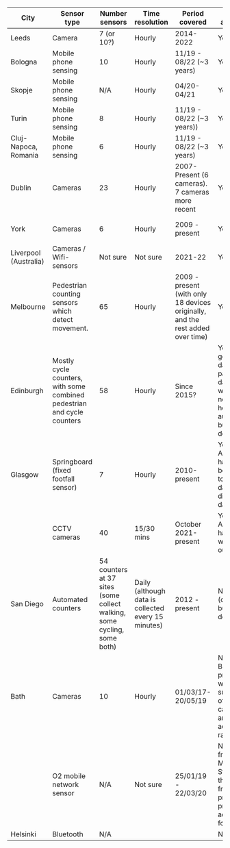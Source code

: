 | City | Sensor type | Number sensors | Time resolution | Period covered | Data available? |  |  |  |
|---|---|---|---|---|---|---|---|---|
| Leeds | Camera | 7 (or 10?) | Hourly | 2014-2022 | Yes | Yes | Can download weekly csvs from: https://tinyurl.com/4y3dxxzb |  |
| Bologna | Mobile phone sensing| 10 | Hourly | 11/19 - 08/22 (~3 years) | Yes | Yes  | Can download one csv for each   month containing hourly data from all sensors from: https://tinyurl.com/2p8ty9f2 | ROCK is an EU project about   maintaining the cultural heritage of historic cities. Haven't found any   specific analysis of the footfall dataset |
| Skopje |Mobile phone sensing | N/A | Hourly | 04/20-04/21 | Yes | Yes  | Can download one csv for each   month containing hourly data from all sensors from: https://tinyurl.com/269y7nst | ROCK is an EU project about maintaining the cultural heritage of historic cities. Haven't found any   specific analysis of the footfall dataset |
| Turin | Mobile phone sensing | 8 | Hourly | 11/19 - 08/22 (~3 years)) | Yes | Yes | Can download one csv for each   month containing hourly data from all sensors from: https://tinyurl.com/yc7sdme5 | ROCK is an EU project about   maintaining the cultural heritage of historic cities. Haven't found any   specific analysis of the footfall dataset |
| Cluj-Napoca,   Romania | Mobile phone sensing | 6 | Hourly | 11/19 - 08/22 (~3 years) | Yes | Yes | Can download one   csv for each month containing hourly data from all sensors from: https://tinyurl.com/2z7a3m3k | ROCK is an EU project about   maintaining the cultural heritage of historic cities. Haven't found any   specific analysis of the footfall dataset |
| Dublin | Cameras | 23 | Hourly  | 2007-Present (6 cameras). 7 cameras more recent| Yes | Yes | Can download   hourly data for several years. https://tinyurl.com/2n5he5rv. Also data for nearby: https://tinyurl.com/2hsr6krx | Used in a study   on the effect of covid-19 on mobility:   https://www.sciencedirect.com/science/article/pii/S2210670722001007 |
| York | Cameras  | 6 | Hourly  | 2009 - present | Yes  | Yes | Can download one csv containing hourly data from all sensors from: https://tinyurl.com/ymj68ke6 | Analysis of York   dataset:   https://github.com/AttitudeAdjuster/Analysis-and-Modelling-of-Urban-Footfall-Data-in-York-City-Centre/blob/master/README.md |
| Liverpool   (Australia) | Cameras / Wifi-sensors| Not sure | Not sure | 2021-22 | Yes | Yes | From   here: https://tinyurl.com/3kekyzs7 (but can't work out the format of it - i.e.   how to separate cars/bikes/people) | Data being collected as part of   Smart Cities research project at University of Wollongong |
| Melbourne | Pedestrian counting sensors   which detect movement. | 65 | Hourly | 2009 - present (with only 18   devices originally, and the rest added over time) | Yes | Yes | Can download one csv containing   hourly data from all sensors from:   https://data.melbourne.vic.gov.au/Transport/Pedestrian-Counting-System-Monthly-counts-per-hour/b2ak-trbp |  |
| Edinburgh | Mostly cycle   counters, with some combined pedestrian and cycle counters | 58 | Hourly | Since 2015?  | Yes - can get   hourly data for particular days on website, not sure how you'd automate bulk   download | No | https://edintraveldata.drakewell.com/publicmultinodemap.asp | Haven't seen any |
| Glasgow | Springboard (fixed footfall sensor) | 7 | Hourly | 2010-present | Yes (from API,   but haven't been able to) Also a dashboard displaying data | No | https://developer.glasgow.gov.uk/api-details#api=mobility&operation=footfall |  |
|  | CCTV   cameras | 40 | 15/30 mins | October 2021-present | Yes (from API, but haven't   worked it out) | No | https://developer.glasgow.gov.uk/api-details#api=cctv&operation=get-get-detection-summaries |  |
| San Diego | Automated   counters | 54 counters at 37   sites (some collect walking, some cycling, some both) | Daily (although   data is collected every 15 minutes) | 2012 - present | No (dashboard,   but can't download) | No | https://data.eco-counter.com/public2/?id=100013755 |  |
| Bath | Cameras | 10 | Hourly | 01/03/17-20/05/19 | No (Bath BID   produce weekly summaries of data, but can't see any way to access the raw   data) | No | No | Develop predictive footfall   model using 4 different approaches - XGBoost, LSTM (form of neural network),   SARIMAX and Facebook prophet. XGBoost was the most accurate.   http://london.gisruk.org/gisruk2020_proceedings/GISRUK2020_paper_49.pdf |
|  | O2   mobile network sensor | N/A | Not sure | 25/01/19 - 22/03/20 | No (data from Movement   Strategies - this was from MSc project and presumably acquired for this) | No | N/A | Developed   predictive footfall model and explores relationship between events and   demographic composition (tried LSTM and XGBoost machine learning models:   https://tinyurl.com/5n7bx4sm / https://tinyurl.com/vh7d6dh9 |
| Helsinki | Bluetooth | N/A |   |   | No | No |   | Helsinki heat   map: https://www.heatmap.fi/helsinki/ |
